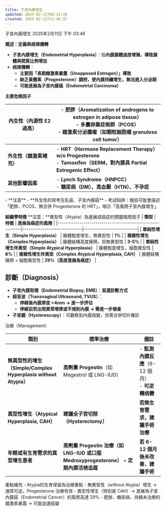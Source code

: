 ```yaml
---
title: 子宮內膜增生
updated: 2025-02-22T08:13:49
created: 2025-02-11T15:46:37
---
```


子宮內膜增生
2025年2月11日
下午 03:46

**概述：定義與病理機轉**
- **子宮內膜增生（Endometrial Hyperplasia）**：指**內膜腺體過度增殖，導致腺體與間質比例增加**
- **病理機轉**：
  - **主要因「長期雌激素暴露（Unopposed Estrogen）」導致**
  - **缺乏黃體素（Progesterone）調控，使內膜持續增生，無法進入分泌期**
  - **可能進展為子宮內膜癌（Endometrial Carcinoma）**

**主要危險因子**
<table>
<colgroup>
<col style="width: 31%" />
<col style="width: 68%" />
</colgroup>
<thead>
<tr class="header">
<th><strong>內生性（內源性 E2 過高）</strong></th>
<th>- <strong>肥胖（Aromatization of androgens to estrogen in adipose tissue）</strong><br />
- <strong>多囊卵巢症候群（PCOS）</strong><br />
- <strong>雌激素分泌腫瘤（如顆粒細胞瘤 granulosa cell tumor）</strong></th>
</tr>
</thead>
<tbody>
<tr class="odd">
<td><strong>外生性（雌激素補充）</strong></td>
<td>- <strong>HRT（Hormone Replacement Therapy）w/o Progesterone<br />
</strong>- <strong>Tamoxifen（SERM，對內膜具 Partial Estrogenic Effect）</strong></td>
</tr>
<tr class="even">
<td><strong>其他影響因素</strong></td>
<td>- <strong>Lynch Syndrome（HNPCC）</strong><br />
- <strong>糖尿病（DM）、高血壓（HTN）、不孕症</strong></td>
</tr>
</tbody>
</table>
- **注意**
  - **外生性的常考在乳癌、子宮內膜癌**
  - 考試陷阱：題目可能會描述「肥胖、PCOS、無合併 Progesterone 的 HRT」，暗示「高風險子宮內膜增生」

**組織學特徵**
**注意：**異型性（Atypia）為進展成癌症的關鍵風險因子
| **類型**                                                  | **特徵**                     | **進展為癌症的風險**      |
|-----------------------------------------------------------|------------------------------|---------------------------|
| **單純性增生（Simple Hyperplasia）**                      | 腺體輕度增生，無異型性       | **1%**                    |
| **複雜性增生（Complex Hyperplasia）**                     | 腺體結構高度擁擠，但無異型性 | **3-5%**                  |
| **單純性增生伴異型（Simple Atypical Hyperplasia）**       | 腺體輕度增生，細胞異型性     | **8%**                    |
| **複雜性增生伴異型（Complex Atypical Hyperplasia, CAH）** | 腺體結構擁擠 + 細胞異型性    | **29%（高度進展為癌症）** |

## 診斷（Diagnosis）
- **子宮內膜取樣（Endometrial Biopsy, EMB）**：**首選診斷方式**
- **超音波（Transvaginal Ultrasound, TVUS）**：
  - **停經後內膜厚度 \>4mm → 進一步評估**
  - **停經前若出現異常增厚或不規則內膜 → 需進一步檢查**
- **子宮鏡（Hysteroscopy）**：可觀察到內膜病變，但需合併切片確診

治療（Management）
<table style="width:100%;">
<colgroup>
<col style="width: 35%" />
<col style="width: 48%" />
<col style="width: 15%" />
</colgroup>
<thead>
<tr class="header">
<th><strong>類別</strong></th>
<th><strong>標準治療</strong></th>
<th><strong>備註</strong></th>
</tr>
</thead>
<tbody>
<tr class="odd">
<td><strong>無異型性的增生（Simple/Complex Hyperplasia without Atypia）</strong></td>
<td><strong>高劑量 Progestin</strong>（如 Megestrol 或 LNG-IUD）</td>
<td>- <strong>監測內膜反應</strong>（6-12 個月）<br />
- <strong>可逆轉病變</strong></td>
</tr>
<tr class="even">
<td><strong>異型性增生（Atypical Hyperplasia, CAH）</strong></td>
<td><strong>建議全子宮切除（Hysterectomy）</strong></td>
<td><strong>若無生育需求，建議手術治療</strong></td>
</tr>
<tr class="odd">
<td><strong>年輕或有生育需求的異型增生患者</strong></td>
<td><strong>高劑量 Progestin 治療（如 LNG-IUD 或口服 Medroxyprogesterone）</strong> + <strong>定期內膜活檢追蹤</strong></td>
<td><strong>若 6-12 個月後未改善，建議手術</strong></td>
</tr>
</tbody>
</table>
重點補充
- Atypia的生育保留為治療重點
- 無異型性（without Atypia）增生 → 通常可逆，Progesterone 治療有效
- 異型性增生（特別是 CAH）→ 進展為子宮內膜癌（Endometrial Cancer）的風險高達 29%
- 肥胖、糖尿病、持續未治療的雌激素暴露 → 可能加速癌變


